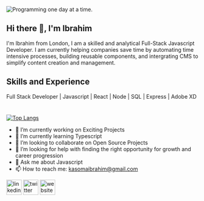 
![Programming one day at a time.](https://storage.googleapis.com/my-rest-api-2022-kasoma/linkedinWallpaper.jpeg)

## Hi there 👋, I'm  Ibrahim
I'm Ibrahim from London, I am a skilled and analytical Full-Stack Javascript Developer. I am currently helping companies save time by automating time intensive processes, building reusable components, and intergrating CMS to simplify content creation and management.

## Skills and Experience

Full Stack Developer | Javascript | React | Node | SQL | Express | Adobe XD

#

[![Top Langs](https://github-readme-stats.vercel.app/api/top-langs/?username=akibrahimug&layout=compact)](https://github.com/anuraghazra/github-readme-stats)

- 🔭 I’m currently working on Exciting Projects 
- 🌱 I’m currently learning Typescript 
- 👯 I’m looking to collaborate on Open Source Projects 
- 🤔 I’m looking for help with finding the right opportunity for growth and career progression 
- 💬 Ask me about Javascript 
- 📫 How to reach me: kasomaibrahim@gmail.com 






[<img src='https://cdn.jsdelivr.net/npm/simple-icons@3.0.1/icons/linkedin.svg' alt='linkedin' height='40'>](https://www.linkedin.com/in/kasomaibrahim/)  [<img src='https://cdn.jsdelivr.net/npm/simple-icons@3.0.1/icons/twitter.svg' alt='twitter' height='40'>](https://twitter.com/https://twitter.com/Akibrahimug)  [<img src='https://cdn.jsdelivr.net/npm/simple-icons@3.0.1/icons/icloud.svg' alt='website' height='40'>](https://www.kasomaibrahim.dev/)  


